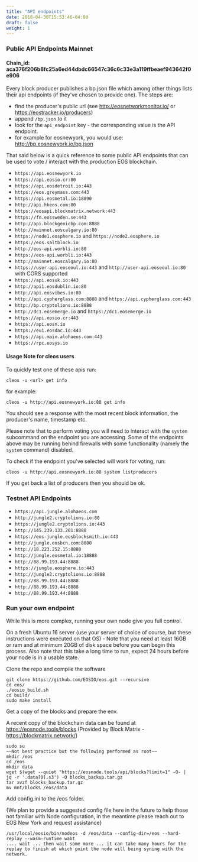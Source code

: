 ```yaml
---
title: "API endpoints"
date: 2018-04-30T15:53:46-04:00
draft: false
weight: 1
---
```


### Public API Endpoints Mainnet 
#### Chain_id: aca376f206b8fc25a6ed44dbdc66547c36c6c33e3a119ffbeaef943642f0e906

Every block producer publishes a bp.json file which among other things lists their api endpoints (if they've chosen to provide one). The steps are: 

- find the producer's public url (see http://eosnetworkmonitor.io/ or https://eostracker.io/producers)
- append `/bp.json` to it
- look for the `api_endpoint` key - the corresponding value is the API endpoint. 
- for example for eosnewyork, you would use: http://bp.eosnewyork.io/bp.json 

That said below is a quick reference to some public API endpoints that can be used to vote / interact with the production EOS blockchain. 

* `https://api.eosnewyork.io`
* `https://api.eosio.cr:80`
* `https://api.eosdetroit.io:443`
* `https://eos.greymass.com:443`
* `https://api.eosmetal.io:18890`
* `http://api.hkeos.com:80`
* `https://eosapi.blockmatrix.network:443`
* `https://fn.eossweden.se:443`
* `http://api.blockgenicbp.com:8888`
* `http://mainnet.eoscalgary.io:80`
* `https://node1.eosphere.io` and `https://node2.eosphere.io`
* `https://eos.saltblock.io`
* `http://eos-api.worbli.io:80`
* `https://eos-api.worbli.io:443`
* `http://mainnet.eoscalgary.io:80`
* `https://user-api.eoseoul.io:443` and `http://user-api.eoseoul.io:80` with CORS supported
* `https://api.eosuk.io:443`
* `http://api1.eosdublin.io:80`
* `http://api.eosvibes.io:80`
* `http://api.cypherglass.com:8888` and `https://api.cypherglass.com:443`
* `http://bp.cryptolions.io:8888`
* `http://dc1.eosemerge.io` and `https://dc1.eosemerge.io`
* `https://api.eosio.cr:443`
* `https://api.eosn.io`
* `https://eu1.eosdac.io:443`
* `https://api.main.alohaeos.com:443`
* `https://rpc.eosys.io`

#### Usage Note for cleos users

To quickly test one of these apis run: 

`cleos -u <url> get info`

for example: 

`cleos -u http://api.eosnewyork.io:80 get info`

You should see a response with the most recent block information, the producer's name, timestamp etc. 

Please note that to perform voting you will need to interact with the `system` subcommand on the endpoint you are accessing. Some of the endpoints above may be running behind firewalls with some functionality (namely the `system` command) disabled. 

To check if the endpoint you've selected will work for voting, run: 

`cleos -u http://api.eosnewyork.io:80 system listproducers`

If you get back a list of producers then you should be ok. 
### Testnet API Endpoints

* `https://api.jungle.alohaeos.com`
* `http://jungle2.cryptolions.io:80`
* `https://jungle2.cryptolions.io:443`
* `http://145.239.133.201:8888`
* `https://eos-jungle.eosblocksmith.io:443`
* `http://jungle.eosbcn.com:8080`
* `http://18.223.252.15:8888`
* `http://jungle.eosmetal.io:18888`
* `http://88.99.193.44:8888`
* `https://jungle.eosphere.io:443`
* `http://jungle2.cryptolions.io:8888`
* `http://88.99.193.44:8888`
* `http://88.99.193.44:8888`
* `http://88.99.193.44:8888`


### Run your own endpoint 

While this is more complex, running your own node give you full control. 

On a fresh Ubuntu 16 server (use your server of choice of course, but these instructions were executed on that OS) - Note that you need at least 16GB or ram and at minimum 20GB of disk space before you can begin this process. Also note that this take a long time to run, expect 24 hours before your node is in a usable state. 

Clone the repo and compile the software

```
git clone https://github.com/EOSIO/eos.git --recursive
cd eos/
./eosio_build.sh
cd build/
sudo make install
```

Get a copy of the blocks and prepare the env.

A recent copy of the blockchain data can be found at https://eosnode.tools/blocks (Provided by Block Matrix - https://blockmatrix.network/)

```
sudo su 
~~Not best practice but the following performed as root~~
mkdir /eos
cd /eos
mkdir data
wget $(wget --quiet "https://eosnode.tools/api/blocks?limit=1" -O- | jq -r '.data[0].s3') -O blocks_backup.tar.gz
tar xvzf blocks_backup.tar.gz
mv mnt/blocks /eos/data
```

Add config.ini to the /eos folder. 

{We plan to provide a suggested config file here in the future to help those not familiar with Node configuration, in the meantime please reach out to EOS New York and request assistance}

```
/usr/local/eosio/bin/nodeos -d /eos/data --config-dir=/eos --hard-replay --wasm-runtime wabt
.... wait ... then wait some more ... it can take many hours for the replay to finish at which point the node will being syning with the network. 
```

